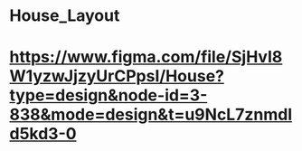 # House_Layout
# https://www.figma.com/file/SjHvI8W1yzwJjzyUrCPpsI/House?type=design&node-id=3-838&mode=design&t=u9NcL7znmdld5kd3-0

